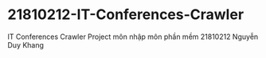# 21810212-IT-Conferences-Crawler
IT Conferences Crawler Project môn nhập môn phần mềm 21810212 Nguyễn Duy Khang
